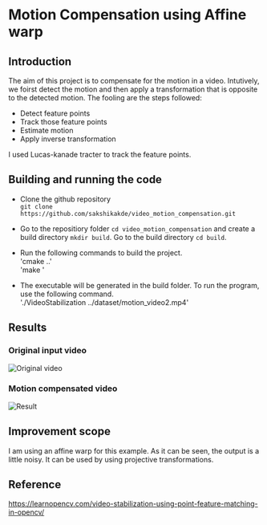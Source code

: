 # Motion Compensation using Affine warp
## Introduction
The aim of this project is to compensate for the motion in a video. Intutively, we foirst detect the motion and then apply a transformation that is opposite to the detected motion. The fooling are the steps followed:
* Detect feature points 
* Track those feature points
* Estimate motion
* Apply inverse transformation 

I used Lucas-kanade tracter to track the feature points.

## Building and running the code
* Clone the github repository       
`git clone https://github.com/sakshikakde/video_motion_compensation.git`

* Go to the repositiory folder `cd video_motion_compensation` and create a build directory `mkdir build`. Go to the build directory `cd build`.
* Run the following commands to build the project.       
'cmake ..'     
'make '

* The executable will be generated in the build folder. To run the program, use the following command.     
'./VideoStabilization ../dataset/motion_video2.mp4'

## Results 
### Original input video

![Original video](https://github.com/sakshikakde/video_motion_compensation/blob/main/readme/motion_video2.gif)


### Motion compensated video
![Result](https://github.com/sakshikakde/video_motion_compensation/blob/main/readme/motion_compensated_video.gif)

## Improvement scope
I am using an affine warp for this example. As it can be seen, the output is a little noisy. It can be used by using projective transformations.


## Reference
https://learnopencv.com/video-stabilization-using-point-feature-matching-in-opencv/
